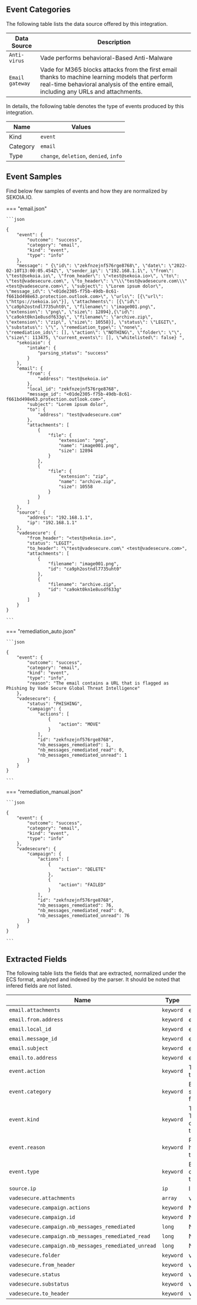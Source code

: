 
## Event Categories


The following table lists the data source offered by this integration.

| Data Source | Description                          |
| ----------- | ------------------------------------ |
| `Anti-virus` | Vade performs behavioral-Based Anti-Malware |
| `Email gateway` | Vade for M365 blocks attacks from the first email thanks to machine learning models that perform real-time behavioral analysis of the entire email, including any URLs and attachments. |





In details, the following table denotes the type of events produced by this integration.

| Name | Values |
| ---- | ------ |
| Kind | `event` |
| Category | `email` |
| Type | `change`, `deletion`, `denied`, `info` |




## Event Samples

Find below few samples of events and how they are normalized by SEKOIA.IO.


=== "email.json"

    ```json
	
    {
        "event": {
            "outcome": "success",
            "category": "email",
            "kind": "event",
            "type": "info"
        },
        "message": " {\"id\": \"zekfnzejnf576rge8768\", \"date\": \"2022-02-10T13:00:05.454Z\", \"sender_ip\": \"192.168.1.1\", \"from\": \"test@sekoia.io\", \"from_header\": \"<test@sekoia.io>\", \"to\": \"test@vadesecure.com\", \"to_header\": \"\\\"test@vadesecure.com\\\" <test@vadesecure.com>\", \"subject\": \"Lorem ipsum dolor\", \"message_id\": \"<01de2305-f75b-49db-8c61-f661bd498e63.protection.outlook.com>\", \"urls\": [{\"url\": \"https://sekoia.io\"}], \"attachments\": [{\"id\": \"ca9ph2ostndl7735uht0\", \"filename\": \"image001.png\", \"extension\": \"png\", \"size\": 12894},{\"id\": \"ca9okt0kn1e8usdf633g\", \"filename\": \"archive.zip\", \"extension\": \"zip\", \"size\": 10558}], \"status\": \"LEGIT\", \"substatus\": \"\", \"remediation_type\": \"none\", \"remediation_ids\": [], \"action\": \"NOTHING\", \"folder\": \"\", \"size\": 113475, \"current_events\": [], \"whitelisted\": false} ",
        "sekoiaio": {
            "intake": {
                "parsing_status": "success"
            }
        },
        "email": {
            "from": {
                "address": "test@sekoia.io"
            },
            "local_id": "zekfnzejnf576rge8768",
            "message_id": "<01de2305-f75b-49db-8c61-f661bd498e63.protection.outlook.com>",
            "subject": "Lorem ipsum dolor",
            "to": {
                "address": "test@vadesecure.com"
            },
            "attachments": [
                {
                    "file": {
                        "extension": "png",
                        "name": "image001.png",
                        "size": 12894
                    }
                },
                {
                    "file": {
                        "extension": "zip",
                        "name": "archive.zip",
                        "size": 10558
                    }
                }
            ]
        },
        "source": {
            "address": "192.168.1.1",
            "ip": "192.168.1.1"
        },
        "vadesecure": {
            "from_header": "<test@sekoia.io>",
            "status": "LEGIT",
            "to_header": "\"test@vadesecure.com\" <test@vadesecure.com>",
            "attachments": [
                {
                    "filename": "image001.png",
                    "id": "ca9ph2ostndl7735uht0"
                },
                {
                    "filename": "archive.zip",
                    "id": "ca9okt0kn1e8usdf633g"
                }
            ]
        }
    }
    	
	```


=== "remediation_auto.json"

    ```json
	
    {
        "event": {
            "outcome": "success",
            "category": "email",
            "kind": "event",
            "type": "info",
            "reason": "The email contains a URL that is flagged as Phishing by Vade Secure Global Threat Intelligence"
        },
        "vadesecure": {
            "status": "PHISHING",
            "campaign": {
                "actions": [
                    {
                        "action": "MOVE"
                    }
                ],
                "id": "zekfnzejnf576rge8768",
                "nb_messages_remediated": 1,
                "nb_messages_remediated_read": 0,
                "nb_messages_remediated_unread": 1
            }
        }
    }
    	
	```


=== "remediation_manual.json"

    ```json
	
    {
        "event": {
            "outcome": "success",
            "category": "email",
            "kind": "event",
            "type": "info"
        },
        "vadesecure": {
            "campaign": {
                "actions": [
                    {
                        "action": "DELETE"
                    },
                    {
                        "action": "FAILED"
                    }
                ],
                "id": "zekfnzejnf576rge8768",
                "nb_messages_remediated": 76,
                "nb_messages_remediated_read": 0,
                "nb_messages_remediated_unread": 76
            }
        }
    }
    	
	```





## Extracted Fields

The following table lists the fields that are extracted, normalized under the ECS format, analyzed and indexed by the parser. It should be noted that infered fields are not listed.

| Name | Type | Description                |
| ---- | ---- | ---------------------------|
|`email.attachments` | `keyword` | email.attachments |
|`email.from.address` | `keyword` | email.from.address |
|`email.local_id` | `keyword` | email.local_id |
|`email.message_id` | `keyword` | email.message_id |
|`email.subject` | `keyword` | email.subject |
|`email.to.address` | `keyword` | email.to.address |
|`event.action` | `keyword` | The action captured by the event. |
|`event.category` | `keyword` | Event category. The second categorization field in the hierarchy. |
|`event.kind` | `keyword` | The kind of the event. The highest categorization field in the hierarchy. |
|`event.reason` | `keyword` | Reason why this event happened, according to the source |
|`event.type` | `keyword` | Event type. The third categorization field in the hierarchy. |
|`source.ip` | `ip` | IP address of the source. |
|`vadesecure.attachments` | `array` | vadesecure.to_header |
|`vadesecure.campaign.actions` | `keyword` | None |
|`vadesecure.campaign.id` | `keyword` | None |
|`vadesecure.campaign.nb_messages_remediated` | `long` | None |
|`vadesecure.campaign.nb_messages_remediated_read` | `long` | None |
|`vadesecure.campaign.nb_messages_remediated_unread` | `long` | None |
|`vadesecure.folder` | `keyword` | vadesecure.folder |
|`vadesecure.from_header` | `keyword` | vadesecure.from_header |
|`vadesecure.status` | `keyword` | vadesecure.status |
|`vadesecure.substatus` | `keyword` | vadesecure.substatus |
|`vadesecure.to_header` | `keyword` | vadesecure.to_header |

